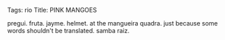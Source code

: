 Tags: rio
Title: PINK MANGOES
  
pregui. fruta. jayme. helmet. at the mangueira quadra. just because some words shouldn't be translated. samba raiz.